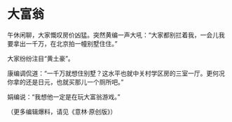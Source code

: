 # 大富翁

午休闲聊，大家慨叹房价凶猛。突然黄编一声大吼：“大家都别拦着我，一会儿我要拿出一千万，在北京拍一幢别墅住住。” 

大家纷纷注目“黄土豪”。 

康编调侃道：“一千万就想住别墅？这水平也就中关村学区房的三室一厅。更何况你拿的还是日元，也就买那儿一个厕所吧。” 

娟编说：“我想他一定是在玩大富翁游戏。” 

（更多编辑爆料，请见《意林·原创版》）